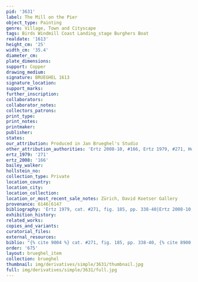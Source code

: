 ```yaml
---
pid: '3631'
label: The Mill on the Pier
object_type: Painting
genre: Village, Town and Cityscape
tags: Birds Windmill Coast Landing_stage Burghers Boat
realdate: '1613'
height_cm: '25'
width_cm: '35.4'
diameter_cm: 
plate_dimensions: 
support: Copper
drawing_medium: 
signature: BRUEGHEL 1613
signature_location: 
support_marks: 
further_inscription: 
collaborators: 
collaborator_notes: 
collectors_patrons: 
print_type: 
print_notes: 
printmaker: 
publisher: 
states: 
our_attribution: Produced in Jan Brueghel's Studio
other_attribution_authorities: 'Ertz 2008-10, #166, Ertz 1979, #271, Honig database'
ertz_1979: '271'
ertz_2008: '166'
bailey_walker: 
hollstein_no: 
collection_type: Private
location_country: 
location_city: 
location_collection: 
location_or_most_recent_sale_notes: Zürich, David Koetser Gallery
provenance: 6146|6147
bibliography: 'Ertz 1979, cat. #271, fig. 185, pp. 338-40|Ertz 2008-10, cat. #166'
exhibition_history: 
related_works: 
copies_and_variants: 
curatorial_files: 
external_resources: 
biblio: "{% cite 9004 %} cat. #271, fig. 185, pp. 338-40, {% cite 8900 %} cat. #166"
order: '675'
layout: brueghel_item
collection: brueghel
thumbnail: img/derivatives/simple/3631/thumbnail.jpg
full: img/derivatives/simple/3631/full.jpg
---
```

